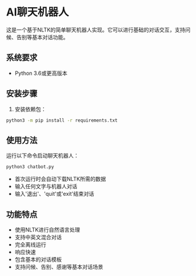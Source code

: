 # AI聊天机器人

这是一个基于NLTK的简单聊天机器人实现。它可以进行基础的对话交互，支持问候、告别等基本对话功能。

## 系统要求

- Python 3.6或更高版本

## 安装步骤

1. 安装依赖包：
```bash
python3 -m pip install -r requirements.txt
```

## 使用方法

运行以下命令启动聊天机器人：
```bash
python3 chatbot.py
```

- 首次运行时会自动下载NLTK所需的数据
- 输入任何文字与机器人对话
- 输入'退出'、'quit'或'exit'结束对话

## 功能特点

- 使用NLTK进行自然语言处理
- 支持中英文混合对话
- 完全离线运行
- 响应快速
- 包含基本的对话模板
- 支持问候、告别、感谢等基本对话场景
